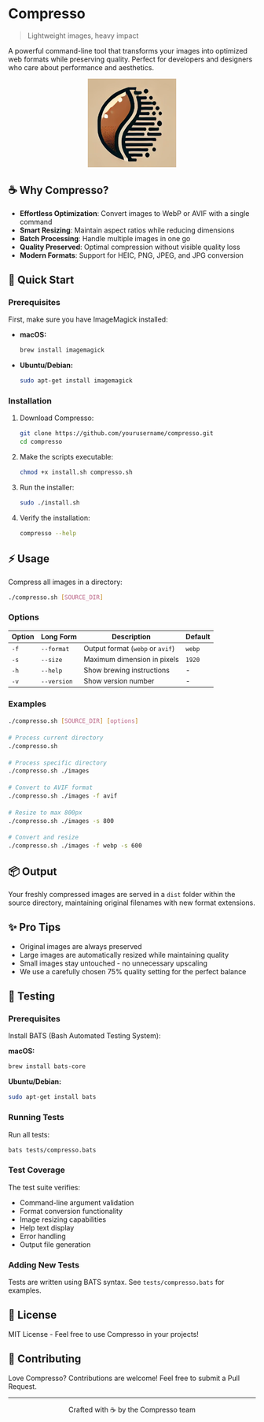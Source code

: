 # Compresso

> Lightweight images, heavy impact

A powerful command-line tool that transforms your images into optimized web formats while preserving quality. Perfect for developers and designers who care about performance and aesthetics.

<div align="center">
  <img src="assets/compresso-logo.png" width="180" alt="Compresso Logo">
</div>

## ☕ Why Compresso?

- **Effortless Optimization**: Convert images to WebP or AVIF with a single command
- **Smart Resizing**: Maintain aspect ratios while reducing dimensions
- **Batch Processing**: Handle multiple images in one go
- **Quality Preserved**: Optimal compression without visible quality loss
- **Modern Formats**: Support for HEIC, PNG, JPEG, and JPG conversion

## 🚀 Quick Start

### Prerequisites

First, make sure you have ImageMagick installed:

- **macOS:**

  ```bash
  brew install imagemagick
  ```

- **Ubuntu/Debian:**
  ```bash
  sudo apt-get install imagemagick
  ```

### Installation

1. Download Compresso:

   ```bash
   git clone https://github.com/yourusername/compresso.git
   cd compresso
   ```

2. Make the scripts executable:

   ```bash
   chmod +x install.sh compresso.sh
   ```

3. Run the installer:

   ```bash
   sudo ./install.sh
   ```

4. Verify the installation:
   ```bash
   compresso --help
   ```

## ⚡ Usage

Compress all images in a directory:

```bash
./compresso.sh [SOURCE_DIR]
```

### Options

| Option | Long Form   | Description                      | Default |
| ------ | ----------- | -------------------------------- | ------- |
| `-f`   | `--format`  | Output format (`webp` or `avif`) | `webp`  |
| `-s`   | `--size`    | Maximum dimension in pixels      | `1920`  |
| `-h`   | `--help`    | Show brewing instructions        | -       |
| `-v`   | `--version` | Show version number              | -       |

### Examples

```bash
./compresso.sh [SOURCE_DIR] [options]

# Process current directory
./compresso.sh

# Process specific directory
./compresso.sh ./images

# Convert to AVIF format
./compresso.sh ./images -f avif

# Resize to max 800px
./compresso.sh ./images -s 800

# Convert and resize
./compresso.sh ./images -f webp -s 600
```

## 📦 Output

Your freshly compressed images are served in a `dist` folder within the source directory, maintaining original filenames with new format extensions.

## ✨ Pro Tips

- Original images are always preserved
- Large images are automatically resized while maintaining quality
- Small images stay untouched - no unnecessary upscaling
- We use a carefully chosen 75% quality setting for the perfect balance

## 📄 Testing

### Prerequisites

Install BATS (Bash Automated Testing System):

**macOS:**

```bash
brew install bats-core
```

**Ubuntu/Debian:**

```bash
sudo apt-get install bats
```

### Running Tests

Run all tests:

```bash
bats tests/compresso.bats
```

### Test Coverage

The test suite verifies:

- Command-line argument validation
- Format conversion functionality
- Image resizing capabilities
- Help text display
- Error handling
- Output file generation

### Adding New Tests

Tests are written using BATS syntax. See `tests/compresso.bats` for examples.

## 📄 License

MIT License - Feel free to use Compresso in your projects!

## 🤝 Contributing

Love Compresso? Contributions are welcome! Feel free to submit a Pull Request.

---

<div align="center">
  <p>Crafted with ☕ by the Compresso team</p>
</div>
